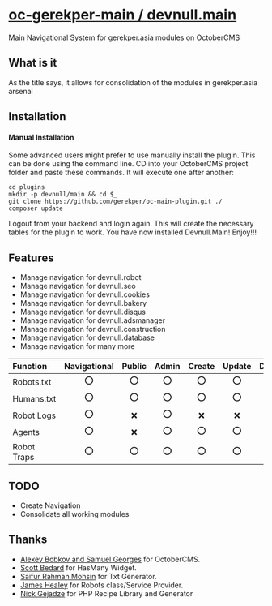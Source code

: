 # [oc-gerekper-main / devnull.main](https://github.com/gerekper/octobercms-main) #
Main Navigational System for gerekper.asia modules on OctoberCMS

## What is it ##
As the title says, it allows for consolidation of the modules in gerekper.asia arsenal

## Installation ##

#### Manual Installation ####
Some advanced users might prefer to use manually install the plugin. This can be done using the command line. CD into your OctoberCMS project folder and paste these commands. It will execute one after another:
```
cd plugins
mkdir -p devnull/main && cd $_
git clone https://github.com/gerekper/oc-main-plugin.git ./
composer update
```

Logout from your backend and login again. This will create the necessary tables for the plugin to work. You have now installed Devnull.Main! Enjoy!!!

## Features ###
- Manage navigation for devnull.robot
- Manage navigation for devnull.seo
- Manage navigation for devnull.cookies
- Manage navigation for devnull.bakery
- Manage navigation for devnull.disqus
- Manage navigation for devnull.adsmanager
- Manage navigation for devnull.construction
- Manage navigation for devnull.database
- Manage navigation for many more

| Function      | Navigational  |  Public    | Admin     | Create    | Update    | Delete
| :------------ | :------:      | :------:   | :------:  | :------:  | :------:  | :------:
| Robots.txt    |  :o:          |  :o:       | :o:       | :o:       | :o:       | :o:
| Humans.txt    |  :o:          |  :o:       | :o:       | :o:       | :o:       | :o:
| Robot Logs    |  :o:          |  :x:       | :o:       | :x:       | :x:       | :o:
| Agents        |  :o:          |  :x:       | :o:       | :o:       | :o:       | :o:
| Robot Traps   |  :o:          |  :o:       | :o:       | :o:       | :o:       | :o:

## TODO ##
- Create Navigation
- Consolidate all working modules

## Thanks ##

* [Alexey Bobkov and Samuel Georges](http://octobercms.com) for OctoberCMS.
* [Scott Bedard](https://github.com/scottbedard) for HasMany Widget.
* [Saifur Rahman Mohsin](https://github.com/SaifurRahmanMohsin/) for Txt Generator.
* [James Healey](https://github.com/jayhealey) for Robots class/Service Provider.
* [Nick Gejadze](https://github.com/ngfw) for PHP Recipe Library and Generator